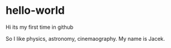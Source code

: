# hello-world
Hi its my first time in github

So I like physics, astronomy, cinemaography. My name is Jacek.
